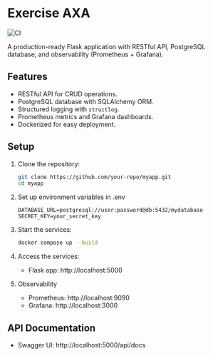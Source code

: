 # Exercise AXA

![CI](https://github.com/Barsun/exercise-axa/actions/workflows/ci.yml/badge.svg)

A production-ready Flask application with RESTful API, PostgreSQL database, and observability (Prometheus + Grafana).

## Features
- RESTful API for CRUD operations.
- PostgreSQL database with SQLAlchemy ORM.
- Structured logging with `structlog`.
- Prometheus metrics and Grafana dashboards.
- Dockerized for easy deployment.

## Setup
1. Clone the repository:
   ```bash
   git clone https://github.com/your-repo/myapp.git
   cd myapp
   ```
2. Set up environment variables in .env
    ```
    DATABASE_URL=postgresql://user:password@db:5432/mydatabase
    SECRET_KEY=your_secret_key
    ```
3. Start the services:
   ```bash
   docker compose up --build
   ```
4. Access the services:
    - Flask app: http://localhost:5000

5. Observability
    - Prometheus: http://localhost:9090
    - Grafana: http://localhost:3000

## API Documentation
 - Swagger UI: http://localhost:5000/api/docs
